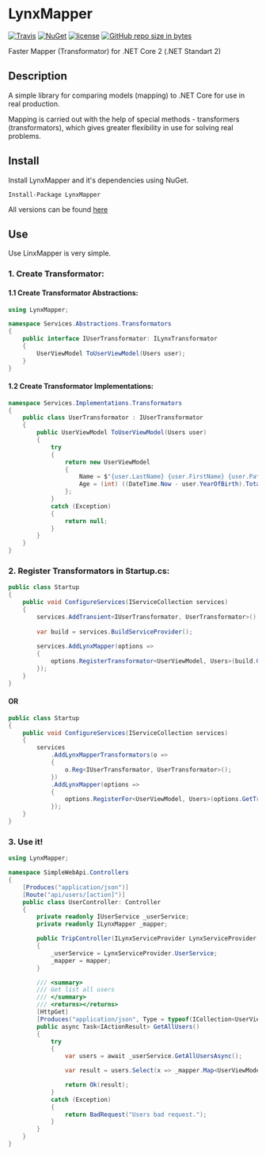 # LynxMapper
[![Travis](https://img.shields.io/travis/gromanev/LynxMapper.svg)](https://travis-ci.org/gromanev/LynxMapper)
[![NuGet](https://img.shields.io/nuget/v/LynxMapper.svg)](https://www.nuget.org/packages/LynxMapper/)
[![license](https://img.shields.io/github/license/gromanev/lynxmapper.svg)](https://github.com/gromanev/LynxMapper)
[![GitHub repo size in bytes](https://img.shields.io/github/repo-size/gromanev/lynxmapper.svg)](https://github.com/gromanev/LynxMapper)

Faster Mapper (Transformator) for .NET Core 2 (.NET Standart 2)

## Description

A simple library for comparing models (mapping) to .NET Core for use in real production.

Mapping is carried out with the help of special methods - transformers (transformators), which gives greater flexibility in use for solving real problems.

## Install

Install LynxMapper and it's dependencies using NuGet.

`Install-Package LynxMapper`

All versions can be found [here](https://www.nuget.org/packages/LynxMapper/)

## Use

Use LinxMapper is very simple.

### 1. Create Transformator:

#### 1.1 Create Transformator Abstractions:
```csharp
using LynxMapper;

namespace Services.Abstractions.Transformators
{
    public interface IUserTransformator: ILynxTransformator
    {
        UserViewModel ToUserViewModel(Users user);
    }
}
```

#### 1.2 Create Transformator Implementations:
```csharp
namespace Services.Implementations.Transformators
{
    public class UserTransformator : IUserTransformator
    {
        public UserViewModel ToUserViewModel(Users user)
        {
            try
            {
                return new UserViewModel
                {
                    Name = $"{user.LastName} {user.FirstName} {user.Patronimic}",
                    Age = (int) ((DateTime.Now - user.YearOfBirth).TotalDays / 365.2425)
                };
            }
            catch (Exception)
            {
                return null;
            }
        }
    }
}
```

### 2. Register Transformators in Startup.cs:
```csharp
public class Startup
{
    public void ConfigureServices(IServiceCollection services)
    {
        services.AddTransient<IUserTransformator, UserTransformator>();
        
        var build = services.BuildServiceProvider();
        
        services.AddLynxMapper(options =>
        {
            options.RegisterTransformator<UserViewModel, Users>(build.GetService<IUserTransformator>().ToUserViewModel);
        });
    }
}
```

#### OR

```csharp
public class Startup
{
    public void ConfigureServices(IServiceCollection services)
    {
        services
            .AddLynxMapperTransformators(o =>
            {
                o.Reg<IUserTransformator, UserTransformator>();
            })
            .AddLynxMapper(options =>
            {
                options.RegisterFor<UserViewModel, Users>(options.GetTransformator<IUserTransformator>().ToUserViewModel);
            });
    }
}
```

### 3. Use it!
```csharp
using LynxMapper;

namespace SimpleWebApi.Controllers
{
    [Produces("application/json")]
    [Route("api/users/[action]")]
    public class UserController: Controller
    {
        private readonly IUserService _userService;
        private readonly ILynxMapper _mapper;

        public TripController(ILynxServiceProvider LynxServiceProvider, ILynxMapper mapper)
        {
            _userService = LynxServiceProvider.UserService;
            _mapper = mapper;
        }

        /// <summary>
        /// Get list all users
        /// </summary>
        /// <returns></returns>
        [HttpGet]
        [Produces("application/json", Type = typeof(ICollection<UserViewModel>))]
        public async Task<IActionResult> GetAllUsers()
        {
            try
            {
                var users = await _userService.GetAllUsersAsync();

                var result = users.Select(x => _mapper.Map<UserViewModel, Users>(x)).ToList();

                return Ok(result);
            }
            catch (Exception)
            {
                return BadRequest("Users bad request.");
            }
        }
    }
}
```
